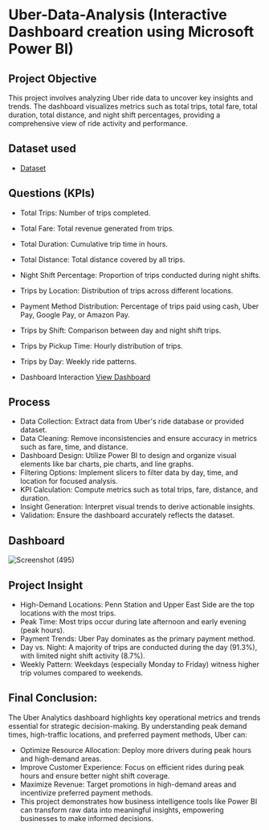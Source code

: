# Uber-Data-Analysis (Interactive Dashboard creation using Microsoft Power BI)
## Project Objective
This project involves analyzing Uber ride data to uncover key insights and trends. The dashboard visualizes metrics such as total trips, total fare, total duration, total distance, and night shift percentages, providing a comprehensive view of ride activity and performance.

## Dataset used
- <a href="https://github.com/ritikbh193/Data-Analysis-Dashboard/blob/main/Vrinda%20Data%20Analysis2.xlsx">Dataset</a>

## Questions (KPIs)
- Total Trips: Number of trips completed.
- Total Fare: Total revenue generated from trips.
- Total Duration: Cumulative trip time in hours.
- Total Distance: Total distance covered by all trips.
- Night Shift Percentage: Proportion of trips conducted during night shifts.
- Trips by Location: Distribution of trips across different locations.
- Payment Method Distribution: Percentage of trips paid using cash, Uber Pay, Google Pay, or Amazon Pay.
- Trips by Shift: Comparison between day and night shift trips.
- Trips by Pickup Time: Hourly distribution of trips.
- Trips by Day: Weekly ride patterns.


- Dashboard Interaction <a href="https://github.com/ritikbh193/Data-Analytics-with-Excel/blob/main/Dashboard_Image.png">View Dashboard</a>

## Process
- Data Collection: Extract data from Uber's ride database or provided dataset.
- Data Cleaning: Remove inconsistencies and ensure accuracy in metrics such as fare, time, and distance.
- Dashboard Design: Utilize Power BI to design and organize visual elements like bar charts, pie charts, and line graphs.
- Filtering Options: Implement slicers to filter data by day, time, and location for focused analysis.
- KPI Calculation: Compute metrics such as total trips, fare, distance, and duration.
- Insight Generation: Interpret visual trends to derive actionable insights.
- Validation: Ensure the dashboard accurately reflects the dataset.

## Dashboard

![Screenshot (495)](https://github.com/user-attachments/assets/17a62479-5cdc-4be7-9373-f264201d276e)

## Project Insight
- High-Demand Locations: Penn Station and Upper East Side are the top locations with the most trips.
- Peak Time: Most trips occur during late afternoon and early evening (peak hours).
- Payment Trends: Uber Pay dominates as the primary payment method.
- Day vs. Night: A majority of trips are conducted during the day (91.3%), with limited night shift activity (8.7%).
- Weekly Pattern: Weekdays (especially Monday to Friday) witness higher trip volumes compared to weekends.


## Final Conclusion:
The Uber Analytics dashboard highlights key operational metrics and trends essential for strategic decision-making. By understanding peak demand times, high-traffic locations, and preferred payment methods, Uber can:

- Optimize Resource Allocation: Deploy more drivers during peak hours and high-demand areas.
- Improve Customer Experience: Focus on efficient rides during peak hours and ensure better night shift coverage.
- Maximize Revenue: Target promotions in high-demand areas and incentivize preferred payment methods.
- This project demonstrates how business intelligence tools like Power BI can transform raw data into meaningful insights, empowering 
  businesses to make informed decisions.

